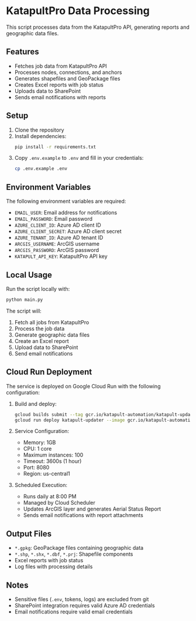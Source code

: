 # KatapultPro Data Processing

This script processes data from the KatapultPro API, generating reports and geographic data files.

## Features

- Fetches job data from KatapultPro API
- Processes nodes, connections, and anchors
- Generates shapefiles and GeoPackage files
- Creates Excel reports with job status
- Uploads data to SharePoint
- Sends email notifications with reports

## Setup

1. Clone the repository
2. Install dependencies:
   ```bash
   pip install -r requirements.txt
   ```
3. Copy `.env.example` to `.env` and fill in your credentials:
   ```bash
   cp .env.example .env
   ```

## Environment Variables

The following environment variables are required:

- `EMAIL_USER`: Email address for notifications
- `EMAIL_PASSWORD`: Email password
- `AZURE_CLIENT_ID`: Azure AD client ID
- `AZURE_CLIENT_SECRET`: Azure AD client secret
- `AZURE_TENANT_ID`: Azure AD tenant ID
- `ARCGIS_USERNAME`: ArcGIS username
- `ARCGIS_PASSWORD`: ArcGIS password
- `KATAPULT_API_KEY`: KatapultPro API key

## Local Usage

Run the script locally with:
```bash
python main.py
```

The script will:
1. Fetch all jobs from KatapultPro
2. Process the job data
3. Generate geographic data files
4. Create an Excel report
5. Upload data to SharePoint
6. Send email notifications

## Cloud Run Deployment

The service is deployed on Google Cloud Run with the following configuration:

1. Build and deploy:
   ```bash
   gcloud builds submit --tag gcr.io/katapult-automation/katapult-updater
   gcloud run deploy katapult-updater --image gcr.io/katapult-automation/katapult-updater --platform managed --region us-central1 --project katapult-automation
   ```

2. Service Configuration:
   - Memory: 1GB
   - CPU: 1 core
   - Maximum instances: 100
   - Timeout: 3600s (1 hour)
   - Port: 8080
   - Region: us-central1

3. Scheduled Execution:
   - Runs daily at 8:00 PM
   - Managed by Cloud Scheduler
   - Updates ArcGIS layer and generates Aerial Status Report
   - Sends email notifications with report attachments

## Output Files

- `*.gpkg`: GeoPackage files containing geographic data
- `*.shp`, `*.shx`, `*.dbf`, `*.prj`: Shapefile components
- Excel reports with job status
- Log files with processing details

## Notes

- Sensitive files (`.env`, tokens, logs) are excluded from git
- SharePoint integration requires valid Azure AD credentials
- Email notifications require valid email credentials 